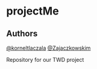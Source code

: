 # projectMe

## Authors
[@korneltlaczala](https://github.com/korneltlaczala) [@Zajaczkowskim](https://github.com/Zajaczkowskim)

Repository for our TWD project
